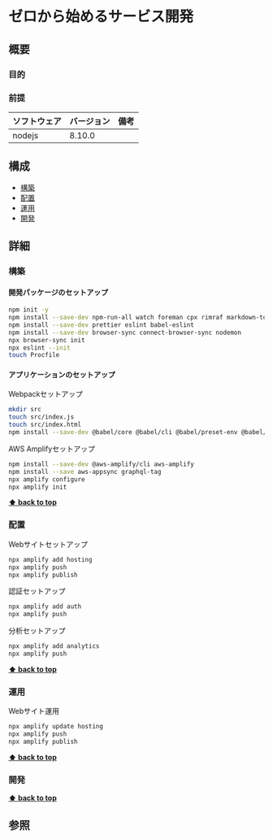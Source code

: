# ゼロから始めるサービス開発

## 概要

### 目的

### 前提

| ソフトウェア   | バージョン | 備考 |
| :------------- | :--------- | :--- |
| nodejs         | 8.10.0     |      |

## 構成

- [構築](#構築)
- [配置](#配置)
- [運用](#運用)
- [開発](#開発)

## 詳細

### 構築

#### 開発パッケージのセットアップ

```bash
npm init -y
npm install --save-dev npm-run-all watch foreman cpx rimraf markdown-to-html
npm install --save-dev prettier eslint babel-eslint
npm install --save-dev browser-sync connect-browser-sync nodemon
npx browser-sync init
npx eslint --init
touch Procfile
```

#### アプリケーションのセットアップ

Webpackセットアップ
```bash
mkdir src
touch src/index.js
touch src/index.html
npm install --save-dev @babel/core @babel/cli @babel/preset-env @babel/register @babel/polyfill babel-plugin-istanbul cross-env nyc webpack webpack-cli webpack-dev-server babel-loader css-loader html-webpack-plugin mini-css-extract-plugin copy-webpack-plugin clean-webpack-plugin @babel/polyfill                                                                                                                                                                                                                                                               
```

AWS Amplifyセットアップ
```bash
npm install --save-dev @aws-amplify/cli aws-amplify
npm install --save aws-appsync graphql-tag
npx amplify configure
npx amplify init
```

**[⬆ back to top](#構成)**

### 配置

Webサイトセットアップ
```bash
npx amplify add hosting
npx amplify push
npx amplify publish
```

認証セットアップ
```bash
npx amplify add auth
npx amplify push
```

分析セットアップ
```bash
npx amplify add analytics
npx amplify push
```

**[⬆ back to top](#構成)**

### 運用

Webサイト運用
```bash
npx amplify update hosting
npx amplify push
npx amplify publish
```

**[⬆ back to top](#構成)**

### 開発

**[⬆ back to top](#構成)**

## 参照